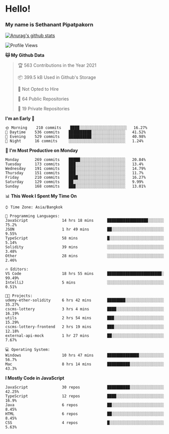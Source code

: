 # Hello!
### My name is Sethanant Pipatpakorn

[![Anurag's github stats](https://github-readme-stats.vercel.app/api?username=thetkpark&count_private=true&show_icons=true&theme=tokyonight)](https://github.com/anuraghazra/github-readme-stats)

<!--START_SECTION:waka-->
![Profile Views](http://img.shields.io/badge/Profile%20Views-7-blue)

**🐱 My Github Data** 

> 🏆 563 Contributions in the Year 2021
 > 
> 📦 399.5 kB Used in Github's Storage 
 > 
> 🚫 Not Opted to Hire
 > 
> 📜 64 Public Repositories 
 > 
> 🔑 19 Private Repositories  
 > 
**I'm an Early 🐤** 

```text
🌞 Morning    210 commits    ████░░░░░░░░░░░░░░░░░░░░░   16.27% 
🌆 Daytime    536 commits    ██████████░░░░░░░░░░░░░░░   41.52% 
🌃 Evening    529 commits    ██████████░░░░░░░░░░░░░░░   40.98% 
🌙 Night      16 commits     ░░░░░░░░░░░░░░░░░░░░░░░░░   1.24%

```
📅 **I'm Most Productive on Monday** 

```text
Monday       269 commits    █████░░░░░░░░░░░░░░░░░░░░   20.84% 
Tuesday      173 commits    ███░░░░░░░░░░░░░░░░░░░░░░   13.4% 
Wednesday    191 commits    ███░░░░░░░░░░░░░░░░░░░░░░   14.79% 
Thursday     151 commits    ███░░░░░░░░░░░░░░░░░░░░░░   11.7% 
Friday       210 commits    ████░░░░░░░░░░░░░░░░░░░░░   16.27% 
Saturday     129 commits    ██░░░░░░░░░░░░░░░░░░░░░░░   9.99% 
Sunday       168 commits    ███░░░░░░░░░░░░░░░░░░░░░░   13.01%

```


📊 **This Week I Spent My Time On** 

```text
⌚︎ Time Zone: Asia/Bangkok

💬 Programming Languages: 
JavaScript               14 hrs 18 mins      ██████████████████░░░░░░░   75.2% 
JSON                     1 hr 49 mins        ██░░░░░░░░░░░░░░░░░░░░░░░   9.55% 
TypeScript               58 mins             █░░░░░░░░░░░░░░░░░░░░░░░░   5.14% 
Solidity                 39 mins             ░░░░░░░░░░░░░░░░░░░░░░░░░   3.48% 
Other                    28 mins             ░░░░░░░░░░░░░░░░░░░░░░░░░   2.46%

🔥 Editors: 
VS Code                  18 hrs 55 mins      ████████████████████████░   99.49% 
IntelliJ                 5 mins              ░░░░░░░░░░░░░░░░░░░░░░░░░   0.51%

🐱‍💻 Projects: 
udemy-ether-solidity     6 hrs 42 mins       ████████░░░░░░░░░░░░░░░░░   35.27% 
cscms-lottery            3 hrs 4 mins        ████░░░░░░░░░░░░░░░░░░░░░   16.19% 
utils                    2 hrs 54 mins       ███░░░░░░░░░░░░░░░░░░░░░░   15.29% 
cscms-lottery-frontend   2 hrs 19 mins       ███░░░░░░░░░░░░░░░░░░░░░░   12.18% 
external-api-mock        1 hr 27 mins        ██░░░░░░░░░░░░░░░░░░░░░░░   7.67%

💻 Operating System: 
Windows                  10 hrs 47 mins      ██████████████░░░░░░░░░░░   56.7% 
Mac                      8 hrs 14 mins       ██████████░░░░░░░░░░░░░░░   43.3%

```

**I Mostly Code in JavaScript** 

```text
JavaScript               30 repos            ██████████░░░░░░░░░░░░░░░   42.25% 
TypeScript               12 repos            ████░░░░░░░░░░░░░░░░░░░░░   16.9% 
Java                     6 repos             ██░░░░░░░░░░░░░░░░░░░░░░░   8.45% 
HTML                     6 repos             ██░░░░░░░░░░░░░░░░░░░░░░░   8.45% 
CSS                      4 repos             █░░░░░░░░░░░░░░░░░░░░░░░░   5.63%

```



<!--END_SECTION:waka-->
